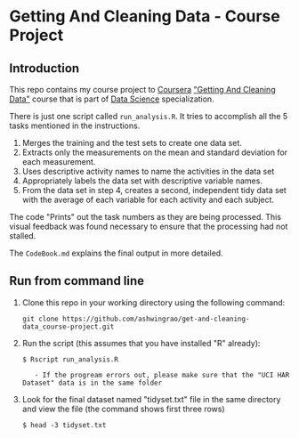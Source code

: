 # Getting And Cleaning Data - Course Project

## Introduction

This repo contains my course project to [Coursera](https://www.coursera.org) ["Getting And Cleaning Data"](https://class.coursera.org/getdata-002) course that is part of [Data Science](https://www.coursera.org/specialization/jhudatascience/1?utm_medium=listingPage) specialization.

There is just one script called `run_analysis.R`. It tries to accomplish all the 5 tasks mentioned in the instructions.

1. Merges the training and the test sets to create one data set.
2. Extracts only the measurements on the mean and standard deviation for each measurement. 
3. Uses descriptive activity names to name the activities in the data set
4. Appropriately labels the data set with descriptive variable names. 
5. From the data set in step 4, creates a second, independent tidy data set with the average of each variable for each activity and each subject.
    
The code "Prints" out the task numbers as they are being processed. This visual feedback was found necessary to ensure that the processing had not stalled. 


The `CodeBook.md` explains the final output in more detailed.


## Run from command line

1. Clone this repo in your working directory using the following command:

       git clone https://github.com/ashwingrao/get-and-cleaning-data_course-project.git
       
2. Run the script (this assumes that you have installed "R" already):

       $ Rscript run_analysis.R
       
          - If the progream errors out, please make sure that the "UCI HAR Dataset" data is in the same folder

3. Look for the final dataset named "tidyset.txt" file in the same directory and view the file (the command shows first three rows)

	   $ head -3 tidyset.txt
	   

